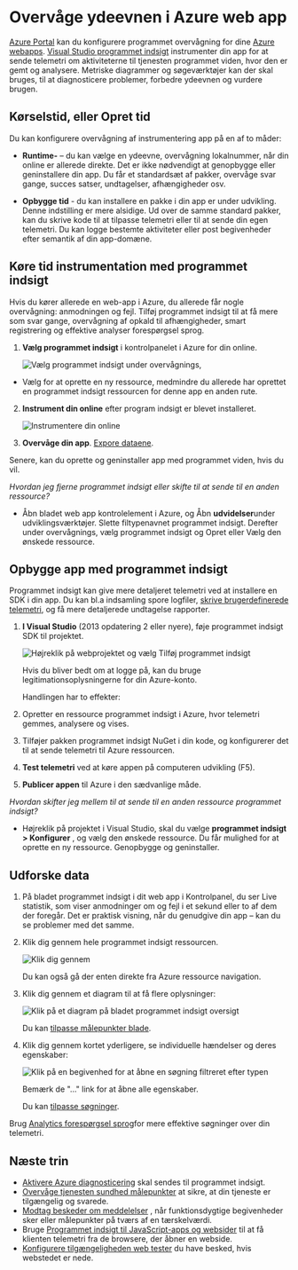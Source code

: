 <properties
    pageTitle="Overvåge Azure web app ydeevne | Microsoft Azure"
    description="Programmet overvågning af ydeevnen for Azure webapps. Diagrammet Indlæs og svartid, oplysninger om objektafhængigheder og angive beskeder på ydeevne."
    services="application-insights"
    documentationCenter=".net"
    authors="alancameronwills"
    manager="douge"/>

<tags
    ms.service="azure-portal"
    ms.workload="na"
    ms.tgt_pltfrm="na"
    ms.devlang="na"
    ms.topic="article"
    ms.date="10/24/2016"
    ms.author="awills"/>

# <a name="monitor-azure-web-app-performance"></a>Overvåge ydeevnen i Azure web app

[Azure Portal](https://portal.azure.com) kan du konfigurere programmet overvågning for dine [Azure webapps](../app-service-web/app-service-web-overview.md). [Visual Studio programmet indsigt](app-insights-overview.md) instrumenter din app for at sende telemetri om aktiviteterne til tjenesten programmet viden, hvor den er gemt og analysere. Metriske diagrammer og søgeværktøjer kan der skal bruges, til at diagnosticere problemer, forbedre ydeevnen og vurdere brugen.

## <a name="run-time-or-build-time"></a>Kørselstid, eller Opret tid

Du kan konfigurere overvågning af instrumentering app på en af to måder:

* **Runtime-** – du kan vælge en ydeevne, overvågning lokalnummer, når din online er allerede direkte. Det er ikke nødvendigt at genopbygge eller geninstallere din app. Du får et standardsæt af pakker, overvåge svar gange, succes satser, undtagelser, afhængigheder osv. 
 
* **Opbygge tid** - du kan installere en pakke i din app er under udvikling. Denne indstilling er mere alsidige. Ud over de samme standard pakker, kan du skrive kode til at tilpasse telemetri eller til at sende din egen telemetri. Du kan logge bestemte aktiviteter eller post begivenheder efter semantik af din app-domæne. 

## <a name="run-time-instrumentation-with-application-insights"></a>Køre tid instrumentation med programmet indsigt

Hvis du kører allerede en web-app i Azure, du allerede får nogle overvågning: anmodningen og fejl. Tilføj programmet indsigt til at få mere som svar gange, overvågning af opkald til afhængigheder, smart registrering og effektive analyser forespørgsel sprog. 

1. **Vælg programmet indsigt** i kontrolpanelet i Azure for din online.

    ![Vælg programmet indsigt under overvågnings,](./media/app-insights-azure-web-apps/05-extend.png)

 * Vælg for at oprette en ny ressource, medmindre du allerede har oprettet en programmet indsigt ressourcen for denne app en anden rute.

2. **Instrument din online** efter program indsigt er blevet installeret. 

    ![Instrumentere din online](./media/app-insights-azure-web-apps/restart-web-app-for-insights.png)

3. **Overvåge din app**.  [Expore dataene](#explore-the-data).

Senere, kan du oprette og geninstaller app med programmet viden, hvis du vil.

*Hvordan jeg fjerne programmet indsigt eller skifte til at sende til en anden ressource?*

* Åbn bladet web app kontrolelement i Azure, og Åbn **udvidelser**under udviklingsværktøjer. Slette filtypenavnet programmet indsigt. Derefter under overvågnings, vælg programmet indsigt og Opret eller Vælg den ønskede ressource.

## <a name="build-the-app-with-application-insights"></a>Opbygge app med programmet indsigt

Programmet indsigt kan give mere detaljeret telemetri ved at installere en SDK i din app. Du kan bl.a indsamling spore logfiler, [skrive brugerdefinerede telemetri](../application-insights/app-insights-api-custom-events-metrics.md), og få mere detaljerede undtagelse rapporter.

1. **I Visual Studio** (2013 opdatering 2 eller nyere), føje programmet indsigt SDK til projektet.

    ![Højreklik på webprojektet og vælg Tilføj programmet indsigt](./media/app-insights-azure-web-apps/03-add.png)

    Hvis du bliver bedt om at logge på, kan du bruge legitimationsoplysningerne for din Azure-konto.

    Handlingen har to effekter:

 1. Opretter en ressource programmet indsigt i Azure, hvor telemetri gemmes, analysere og vises.
 2. Tilføjer pakken programmet indsigt NuGet i din kode, og konfigurerer det til at sende telemetri til Azure ressourcen.

2. **Test telemetri** ved at køre appen på computeren udvikling (F5).

3. **Publicer appen** til Azure i den sædvanlige måde. 


*Hvordan skifter jeg mellem til at sende til en anden ressource programmet indsigt?*

* Højreklik på projektet i Visual Studio, skal du vælge **programmet indsigt > Konfigurer** , og vælg den ønskede ressource. Du får mulighed for at oprette en ny ressource. Genopbygge og geninstaller.

## <a name="explore-the-data"></a>Udforske data

1. På bladet programmet indsigt i dit web app i Kontrolpanel, du ser Live statistik, som viser anmodninger om og fejl i et sekund eller to af dem der foregår. Det er praktisk visning, når du genudgive din app – kan du se problemer med det samme.

2. Klik dig gennem hele programmet indsigt ressourcen.

    
    ![Klik dig gennem](./media/app-insights-azure-web-apps/view-in-application-insights.png)

    Du kan også gå der enten direkte fra Azure ressource navigation.

2. Klik dig gennem et diagram til at få flere oplysninger:

    ![Klik på et diagram på bladet programmet indsigt oversigt](./media/app-insights-azure-web-apps/07-dependency.png)

    Du kan [tilpasse målepunkter blade](../application-insights/app-insights-metrics-explorer.md).

3. Klik dig gennem kortet yderligere, se individuelle hændelser og deres egenskaber:

    ![Klik på en begivenhed for at åbne en søgning filtreret efter typen](./media/app-insights-azure-web-apps/08-requests.png)

    Bemærk de "..." link for at åbne alle egenskaber.

    Du kan [tilpasse søgninger](../application-insights/app-insights-diagnostic-search.md).

Brug [Analytics forespørgsel sprog](../application-insights/app-insights-analytics-tour.md)for mere effektive søgninger over din telemetri.





## <a name="next-steps"></a>Næste trin

* [Aktivere Azure diagnosticering](app-insights-azure-diagnostics.md) skal sendes til programmet indsigt.
* [Overvåge tjenesten sundhed målepunkter](../monitoring-and-diagnostics/insights-how-to-customize-monitoring.md) at sikre, at din tjeneste er tilgængelig og svarede.
* [Modtag beskeder om meddelelser](../monitoring-and-diagnostics/insights-receive-alert-notifications.md) , når funktionsdygtige begivenheder sker eller målepunkter på tværs af en tærskelværdi.
* Bruge [Programmet indsigt til JavaScript-apps og websider](app-insights-web-track-usage.md) til at få klienten telemetri fra de browsere, der åbner en webside.
* [Konfigurere tilgængeligheden web tester](app-insights-monitor-web-app-availability.md) du have besked, hvis webstedet er nede.
